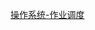 <a href="https://www.bilibili.com/video/BV1GC4y1x7MB/?spm_id_from=333.337.search-card.all.click&vd_source=5be5e86b9e7c139662b138b3a67af7cb">操作系统-作业调度</a>

